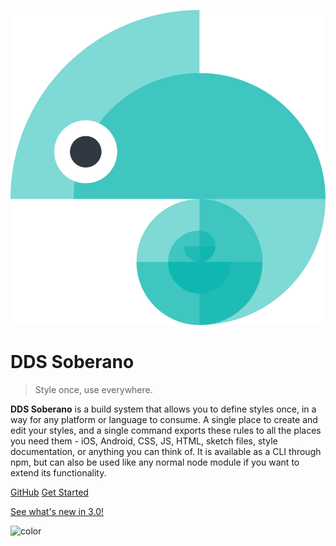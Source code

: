 ![logo](assets/logo.png)

# DDS Soberano

> Style once, use everywhere.

**DDS Soberano** is a build system that allows you to define styles once, in a way for any platform or language to consume. A single place to create and edit your styles, and a single command exports these rules to all the places you need them - iOS, Android, CSS, JS, HTML, sketch files, style documentation, or anything you can think of. It is available as a CLI through npm, but can also be used like any normal node module if you want to extend its functionality.

[GitHub](https://github.com/amzn/style-dictionary)
[Get Started](README.md)

[See what's new in 3.0!](version_3.md)

![color](#D9F8F5)
